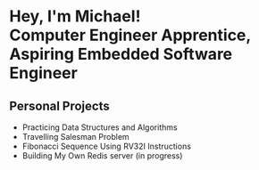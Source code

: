 # Hey, I'm Michael!<br>Computer Engineer Apprentice, Aspiring Embedded Software Engineer

## Personal Projects

- Practicing Data Structures and Algorithms
- Travelling Salesman Problem
- Fibonacci Sequence Using RV32I Instructions
- Building My Own Redis server (in progress)
